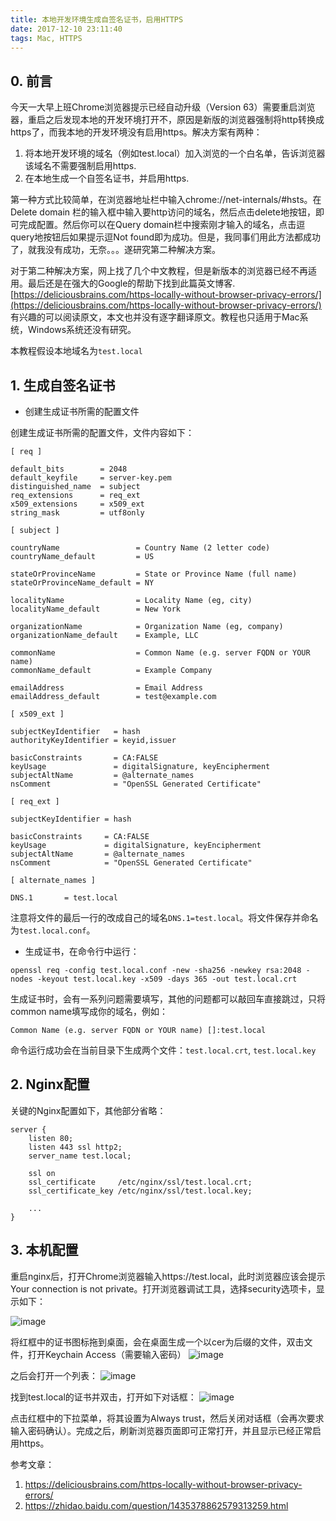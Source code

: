 ```yaml
---
title: 本地开发环境生成自签名证书，启用HTTPS
date: 2017-12-10 23:11:40
tags: Mac, HTTPS
---
```


## 0. 前言
今天一大早上班Chrome浏览器提示已经自动升级（Version 63）需要重启浏览器，重启之后发现本地的开发环境打开不，原因是新版的浏览器强制将http转换成https了，而我本地的开发环境没有启用https。解决方案有两种：
1. 将本地开发环境的域名（例如test.local）加入浏览的一个白名单，告诉浏览器该域名不需要强制启用https.
2. 在本地生成一个自签名证书，并启用https.

第一种方式比较简单，在浏览器地址栏中输入chrome://net-internals/#hsts。在Delete domain 栏的输入框中输入要http访问的域名，然后点击delete地按钮，即可完成配置。然后你可以在Query domain栏中搜索刚才输入的域名，点击逗query地按钮后如果提示逗Not found即为成功。但是，我同事们用此方法都成功了，就我没有成功，无奈。。。遂研究第二种解决方案。

对于第二种解决方案，网上找了几个中文教程，但是新版本的浏览器已经不再适用。最后还是在强大的Google的帮助下找到此篇英文博客.[https://deliciousbrains.com/https-locally-without-browser-privacy-errors/](https://deliciousbrains.com/https-locally-without-browser-privacy-errors/) 有兴趣的可以阅读原文，本文也并没有逐字翻译原文。教程也只适用于Mac系统，Windows系统还没有研究。

本教程假设本地域名为`test.local`

## 1. 生成自签名证书
- 创建生成证书所需的配置文件

创建生成证书所需的配置文件，文件内容如下：

```
[ req ]

default_bits        = 2048
default_keyfile     = server-key.pem
distinguished_name  = subject
req_extensions      = req_ext
x509_extensions     = x509_ext
string_mask         = utf8only

[ subject ]

countryName                 = Country Name (2 letter code)
countryName_default         = US

stateOrProvinceName         = State or Province Name (full name)
stateOrProvinceName_default = NY

localityName                = Locality Name (eg, city)
localityName_default        = New York

organizationName            = Organization Name (eg, company)
organizationName_default    = Example, LLC

commonName                  = Common Name (e.g. server FQDN or YOUR name)
commonName_default          = Example Company

emailAddress                = Email Address
emailAddress_default        = test@example.com

[ x509_ext ]

subjectKeyIdentifier   = hash
authorityKeyIdentifier = keyid,issuer

basicConstraints       = CA:FALSE
keyUsage               = digitalSignature, keyEncipherment
subjectAltName         = @alternate_names
nsComment              = "OpenSSL Generated Certificate"

[ req_ext ]

subjectKeyIdentifier = hash

basicConstraints     = CA:FALSE
keyUsage             = digitalSignature, keyEncipherment
subjectAltName       = @alternate_names
nsComment            = "OpenSSL Generated Certificate"

[ alternate_names ]

DNS.1       = test.local
```
注意将文件的最后一行的改成自己的域名`DNS.1=test.local`。将文件保存并命名为`test.local.conf`。

- 生成证书，在命令行中运行：
```
openssl req -config test.local.conf -new -sha256 -newkey rsa:2048 -nodes -keyout test.local.key -x509 -days 365 -out test.local.crt
```
生成证书时，会有一系列问题需要填写，其他的问题都可以敲回车直接跳过，只将common name填写成你的域名，例如：
```
Common Name (e.g. server FQDN or YOUR name) []:test.local
```
命令运行成功会在当前目录下生成两个文件：`test.local.crt`, `test.local.key`

## 2. Nginx配置
关键的Nginx配置如下，其他部分省略：
```
server {
    listen 80;
    listen 443 ssl http2;
    server_name test.local;
    
    ssl on
    ssl_certificate     /etc/nginx/ssl/test.local.crt;
    ssl_certificate_key /etc/nginx/ssl/test.local.key;
    
    ...
}
```

## 3. 本机配置
重启nginx后，打开Chrome浏览器输入https://test.local，此时浏览器应该会提示Your connection is not private。打开浏览器调试工具，选择security选项卡，显示如下：

![image](image1.png)

将红框中的证书图标拖到桌面，会在桌面生成一个以cer为后缀的文件，双击文件，打开Keychain Access（需要输入密码）
![image](image2.png)

之后会打开一个列表：
![image](image3.png)

找到test.local的证书并双击，打开如下对话框：
![image](image4.png)

点击红框中的下拉菜单，将其设置为Always trust，然后关闭对话框（会再次要求输入密码确认）。完成之后，刷新浏览器页面即可正常打开，并且显示已经正常启用https。

参考文章：
1. https://deliciousbrains.com/https-locally-without-browser-privacy-errors/
2. https://zhidao.baidu.com/question/1435378862579313259.html
